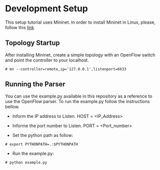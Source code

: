 # Development Setup

This setup tutorial uses Mininet. In order to install Mininet in Linux, please, follow this [link](http://mininet.org/download/)

## Topology Startup

After installing Mininet, create a simple topology with an OpenFlow switch and point the controller to your localhost.

```
# mn --controller=remote,ip='127.0.0.1',listenport=6633
```

## Running the Parser

You can use the example.py available in this repository as a reference to use the OpenFlow parser. To run the example.py follow the instructions bellow.

* Inform the IP address to Listen. 
HOST = <IP_Address>

* Informe the port number to Listen.
PORT = <Port_number>

* Set the python path as follow:
```
# export PYTHONPATH=.:$PYTHONPATH
```

* Run the example.py:
```
# python example.py
```
